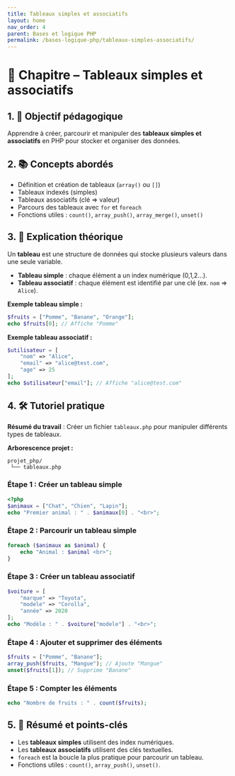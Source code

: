 ```yaml
---
title: Tableaux simples et associatifs
layout: home
nav_order: 4
parent: Bases et logique PHP
permalink: /bases-logique-php/tableaux-simples-associatifs/
---
```



# 📘 Chapitre – Tableaux simples et associatifs

## 1. 🎯 Objectif pédagogique

Apprendre à créer, parcourir et manipuler des **tableaux simples et associatifs** en PHP pour stocker et organiser des données.

## 2. 📚 Concepts abordés

* Définition et création de tableaux (`array()` ou `[]`)
* Tableaux indexés (simples)
* Tableaux associatifs (clé => valeur)
* Parcours des tableaux avec `for` et `foreach`
* Fonctions utiles : `count()`, `array_push()`, `array_merge()`, `unset()`

## 3. 🧠 Explication théorique

Un **tableau** est une structure de données qui stocke plusieurs valeurs dans une seule variable.

* **Tableau simple** : chaque élément a un index numérique (0,1,2...).
* **Tableau associatif** : chaque élément est identifié par une clé (ex. `nom` => `Alice`).

**Exemple tableau simple :**

```php
$fruits = ["Pomme", "Banane", "Orange"];
echo $fruits[0]; // Affiche "Pomme"
```

**Exemple tableau associatif :**

```php
$utilisateur = [
    "nom" => "Alice",
    "email" => "alice@test.com",
    "age" => 25
];
echo $utilisateur["email"]; // Affiche "alice@test.com"
```

## 4. 🛠 Tutoriel pratique

**Résumé du travail** : Créer un fichier `tableaux.php` pour manipuler différents types de tableaux.

**Arborescence projet :**

```
projet_php/
 └── tableaux.php
```

### Étape 1 : Créer un tableau simple

```php
<?php
$animaux = ["Chat", "Chien", "Lapin"];
echo "Premier animal : " . $animaux[0] . "<br>";
```

### Étape 2 : Parcourir un tableau simple

```php
foreach ($animaux as $animal) {
    echo "Animal : $animal <br>";
}
```

### Étape 3 : Créer un tableau associatif

```php
$voiture = [
    "marque" => "Toyota",
    "modele" => "Corolla",
    "année" => 2020
];
echo "Modèle : " . $voiture["modele"] . "<br>";
```

### Étape 4 : Ajouter et supprimer des éléments

```php
$fruits = ["Pomme", "Banane"];
array_push($fruits, "Mangue"); // Ajoute "Mangue"
unset($fruits[1]); // Supprime "Banane"
```

### Étape 5 : Compter les éléments

```php
echo "Nombre de fruits : " . count($fruits);
```

## 5. 🧾 Résumé et points-clés

* Les **tableaux simples** utilisent des index numériques.
* Les **tableaux associatifs** utilisent des clés textuelles.
* `foreach` est la boucle la plus pratique pour parcourir un tableau.
* Fonctions utiles : `count()`, `array_push()`, `unset()`.

